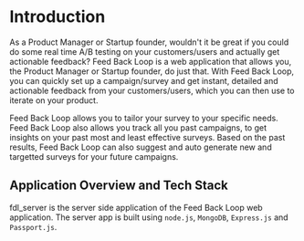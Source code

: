 # Introduction

As a Product Manager or Startup founder, wouldn't it be great if you could do some real time A/B testing on your customers/users and actually get actionable feedback? Feed Back Loop is a web application that allows you, the Product Manager or Startup founder, do just that. With Feed Back Loop, you can quickly set up a campaign/survey and get instant, detailed and actionable feedback from your customers/users, which you can then use to iterate on your product.

Feed Back Loop allows you to tailor your survey to your specific needs. Feed Back Loop also allows you track all you past campaigns, to get insights on your past most and least effective surveys. Based on the past results, Feed Back Loop can also suggest and auto generate new and targetted surveys for your future campaigns.

## Application Overview and Tech Stack

fdl_server is the server side application of the Feed Back Loop web application. The server app is built using ```node.js```, ```MongoDB```, ```Express.js``` and ```Passport.js```.
